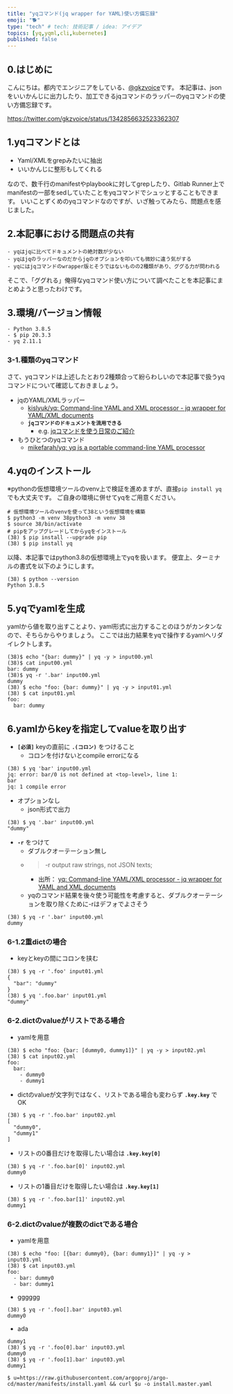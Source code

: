 ```yaml
---
title: "yqコマンド(jq wrapper for YAML)使い方備忘録"
emoji: "🐕"
type: "tech" # tech: 技術記事 / idea: アイデア
topics: [yq,yqml,cli,kubernetes]
published: false
---
```


## 0.はじめに
こんにちは。都内でエンジニアをしている、[@gkzvoice](https://twitter.com/gkzvoice)です。
本記事は、jsonをいいかんじに出力したり、加工できるjqコマンドのラッパーのyqコマンドの使い方備忘録です。

https://twitter.com/gkzvoice/status/1342856632523362307


## 1.yqコマンドとは
- Yaml/XMLをgrepみたいに抽出
- いいかんじに整形もしてくれる

なので、数千行のmanifestやplaybookに対してgrepしたり、Gitlab Runner上でmanifestの一部をsedしていたことをyqコマンドでシュッとすることもできます。
いいことずくめのyqコマンドなのですが、いざ触ってみたら、問題点を感じました。

## 2.本記事における問題点の共有

```
- yqはjqに比べてドキュメントの絶対数が少ない
- yqはjqのラッパーなのだからjqのオプションを叩いても微妙に違う気がする
- yqにはjqコマンドのwrapper版とそうではないものの2種類があり、ググる力が問われる
```

そこで、「ググれる」俺得なyqコマンド使い方について調べたことを本記事にまとめようと思ったわけです。

## 3.環境/バージョン情報

```
- Python 3.8.5
- $ pip 20.3.3 
- yq 2.11.1
```
### 3-1.種類のyqコマンド
さて、yqコマンドは上述したとおり2種類合って紛らわしいので本記事で扱うyqコマンドについて確認しておきましょう。

- jqのYAML/XMLラッパー
  - [kislyuk/yq: Command-line YAML and XML processor - jq wrapper for YAML/XML documents](https://github.com/kislyuk/yq)
  - **`jqコマンドのドキュメントを流用できる`**
    - e.g. [jqコマンドを使う日常のご紹介](https://qiita.com/takeshinoda@github/items/2dec7a72930ec1f658af)
- もうひとつのyqコマンド
  - [mikefarah/yq: yq is a portable command-line YAML processor](https://github.com/mikefarah/yq)


## 4.yqのインストール
※pythonの仮想環境ツールのvenv上で検証を進めますが、直接`pip install yq`でも大丈夫です。
ご自身の環境に併せてyqをご用意ください。

```
# 仮想環境ツールのvenvを使って38という仮想環境を構築
$ python3 -m venv 38python3 -m venv 38
$ source 38/bin/activate
# pipをアップグレードしてからyqをインストール
(38) $ pip install --upgrade pip
(38) $ pip install yq
```

以降、本記事ではpython3.8の仮想環境上でyqを扱います。
便宜上、ターミナルの書式を以下のようにします。

```
(38) $ python --version
Python 3.8.5
```

## 5.yqでyamlを生成
yamlから値を取り出すことより、yaml形式に出力することのほうがカンタンなので、そちらからやりましょう。
ここでは出力結果をyqで操作するyamlへリダイレクトします。

```
(38)$ echo "{bar: dummy}" | yq -y > input00.yml
(38)$ cat input00.yml
bar: dummy
(38)$ yq -r '.bar' input00.yml 
dummy
(38) $ echo "foo: {bar: dummy}" | yq -y > input01.yml
(38) $ cat input01.yml 
foo:
  bar: dummy
```

## 6.yamlからkeyを指定してvalueを取り出す

- **`[必須]`** keyの直前に **`.(コロン)`** をつけること
  - コロンを付けないとcompile errorになる
```
(38) $ yq 'bar' input00.yml 
jq: error: bar/0 is not defined at <top-level>, line 1:
bar
jq: 1 compile error
```

- オプションなし
  - json形式で出力
```
(38) $ yq '.bar' input00.yml 
"dummy"
```

- **`-r`** をつけて
  - ダブルクオーテーション無し
  - >  -r output raw strings, not JSON texts;
    - 出所： [yq: Command-line YAML/XML processor - jq wrapper for YAML and XML documents](https://kislyuk.github.io/yq/)
  - yqのコマンド結果を後々使う可能性を考慮すると、ダブルクオーテーションを取り除くために-rはデフォでよさそう 
```
(38) $ yq -r '.bar' input00.yml 
dummy
```

### 6-1.2重dictの場合
- keyとkeyの間にコロンを挟む
```
(38) $ yq -r '.foo' input01.yml 
{
  "bar": "dummy"
}
(38) $ yq '.foo.bar' input01.yml
"dummy"
```

### 6-2.dictのvalueがリストである場合
- yamlを用意
```
(38) $ echo "foo: {bar: [dummy0, dummy1]}" | yq -y > input02.yml
(38) $ cat input02.yml
foo:
  bar:
    - dummy0
    - dummy1
```

- dictのvalueが文字列ではなく、リストである場合も変わらず **`.key.key`** でOK
```
(38) $ yq -r '.foo.bar' input02.yml
[
  "dummy0",
  "dummy1"
]
```

- リストの0番目だけを取得したい場合は **`.key.key[0]`** 
```
(38) $ yq -r '.foo.bar[0]' input02.yml
dummy0
```

- リストの1番目だけを取得したい場合は **`.key.key[1]`** 
```
(38) $ yq -r '.foo.bar[1]' input02.yml
dummy1
```
### 6-2.dictのvalueが複数のdictである場合

- yamlを用意
```
(38) $ echo "foo: [{bar: dummy0}, {bar: dummy1}]" | yq -y > input03.yml 
(38) $ cat input03.yml 
foo:
  - bar: dummy0
  - bar: dummy1
```
- gggggg
```
(38) $ yq -r '.foo[].bar' input03.yml
dummy0
```
- ada
```
dummy1
(38) $ yq -r '.foo[0].bar' input03.yml
dummy0
(38) $ yq -r '.foo[1].bar' input03.yml
dummy1
```


```
$ u=https://raw.githubusercontent.com/argoproj/argo-cd/master/manifests/install.yaml && curl $u -o install.master.yaml
```

